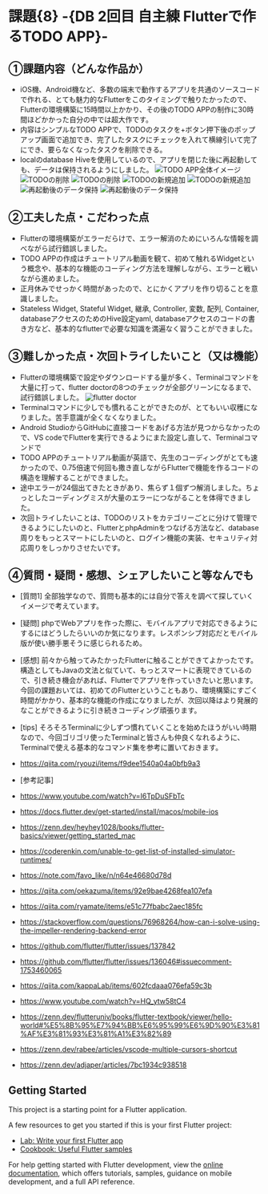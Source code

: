 # 課題{8} -{DB 2回目 自主練 Flutterで作るTODO APP}-

## ①課題内容（どんな作品か）
- iOS機、Android機など、多数の端末で動作するアプリを共通のソースコードで作れる、とても魅力的なFlutterをこのタイミングで触りたかったので、Flutterの環境構築に15時間以上かかり、その後のTODO APPの制作に30時間ほどかかった自分の中では超大作です。
- 内容はシンプルなTODO APPで、TODOのタスクを+ボタン押下後のポップアップ画面で追加でき、完了したタスクにチェックを入れて横線引いて完了にでき、要らなくなったタスクを削除できる。
- localのdatabase Hiveを使用しているので、アプリを閉じた後に再起動しても、データは保持されるようにしました。
![TODO APP全体イメージ](todoapp-image1.png)
![TODOの削除](todoapp-image2.png)
![TODOの削除](todoapp-image3.png)
![TODOの新規追加](todoapp-image4.png)
![TODOの新規追加](todoapp-image5.png)
![再起動後のデータ保持](todoapp-image6.png)
![再起動後のデータ保持](todoapp-image7.png)


## ②工夫した点・こだわった点
- Flutterの環境構築がエラーだらけで、エラー解消のためにいろんな情報を調べながら試行錯誤しました。
- TODO APPの作成はチュートリアル動画を観て、初めて触れるWidgetという概念や、基本的な機能のコーディング方法を理解しながら、エラーと戦いながら進めました。
- 正月休みでせっかく時間があったので、とにかくアプリを作り切ることを意識しました。
- Stateless Widget, Stateful Widget, 継承, Controller, 変数, 配列, Container, databaseアクセスのためのHive設定yaml, databaseアクセスのコードの書き方など、基本的なflutterで必要な知識を満遍なく習うことができました。


## ③難しかった点・次回トライしたいこと（又は機能）
- Flutterの環境構築で設定やダウンロードする量が多く、Terminalコマンドを大量に打って、flutter doctorの8つのチェックが全部グリーンになるまで、試行錯誤しました。
![flutter doctor](flutterdoctor.png)
- Terminalコマンドに少しでも慣れることができたのが、とてもいい収穫になりました。苦手意識が全くなくなりました。
- Android StudioからGitHubに直接コードをあげる方法が見つからなかったので、VS codeでFlutterを実行できるようにまた設定し直して、Terminalコマンドで
- TODO APPのチュートリアル動画が英語で、先生のコーディングがとても速かったので、0.75倍速で何回も撒き直しながらFlutterで機能を作るコードの構造を理解することができました。
- 途中エラーが24個出てきたときがあり、焦らず１個ずつ解消しました。ちょっとしたコーディングミスが大量のエラーにつながることを体得できました。
- 次回トライしたいことは、TODOのリストをカテゴリーごとに分けて管理できるようにしたいのと、FlutterとphpAdminをつなげる方法など、database周りをもっとスマートにしたいのと、ログイン機能の実装、セキュリティ対応周りをしっかりさせたいです。


## ④質問・疑問・感想、シェアしたいこと等なんでも
- [質問1] 全部独学なので、質問も基本的には自分で答えを調べて探していくイメージで考えています。

- [疑問] phpでWebアプリを作った際に、モバイルアプリで対応できるようにするにはどうしたらいいのか気になります。レスポンシブ対応だとモバイル版が使い勝手悪そうに感じられるため。

- [感想] 前々から触ってみたかったFlutterに触ることができてよかったです。構造としてもJavaの文法と似ていて、もっとスマートに表現できているので、引き続き機会があれば、Flutterでアプリを作っていきたいと思います。今回の課題おいては、初めてのFlutterということもあり、環境構築にすごく時間がかかり、基本的な機能の作成になりましたが、次回以降はより発展的なことができるように引き続きコーディング頑張ります。

- [tips] そろそろTerminalに少しずつ慣れていくことを始めたほうがいい時期なので、今回ゴリゴリ使ったTerminalと皆さんも仲良くなれるように、Terminalで使える基本的なコマンド集を参考に置いておきます。
 - https://qiita.com/ryouzi/items/f9dee1540a04a0bfb9a3

- [参考記事] 
 - https://www.youtube.com/watch?v=I6TpDuSFbTc
 - https://docs.flutter.dev/get-started/install/macos/mobile-ios
 - https://zenn.dev/heyhey1028/books/flutter-basics/viewer/getting_started_mac
 - https://coderenkin.com/unable-to-get-list-of-installed-simulator-runtimes/
 - https://note.com/favo_like/n/n64e46680d78d
 - https://qiita.com/oekazuma/items/92e9bae4268fea107efa
 - https://qiita.com/ryamate/items/e51c77fbabc2aec185fc
 - https://stackoverflow.com/questions/76968264/how-can-i-solve-using-the-impeller-rendering-backend-error
 - https://github.com/flutter/flutter/issues/137842
 - https://github.com/flutter/flutter/issues/136046#issuecomment-1753460065
 - https://qiita.com/kappaLab/items/602fcdaaa076efa59c3b
 - https://www.youtube.com/watch?v=HQ_ytw58tC4
 - https://zenn.dev/flutteruniv/books/flutter-textbook/viewer/hello-world#%E5%8B%95%E7%94%BB%E6%95%99%E6%9D%90%E3%81%AF%E3%81%93%E3%81%A1%E3%82%89
 - https://zenn.dev/rabee/articles/vscode-multiple-cursors-shortcut
 - https://zenn.dev/adjaper/articles/7bc1934c938518



## Getting Started

This project is a starting point for a Flutter application.

A few resources to get you started if this is your first Flutter project:

- [Lab: Write your first Flutter app](https://docs.flutter.dev/get-started/codelab)
- [Cookbook: Useful Flutter samples](https://docs.flutter.dev/cookbook)

For help getting started with Flutter development, view the
[online documentation](https://docs.flutter.dev/), which offers tutorials,
samples, guidance on mobile development, and a full API reference.

